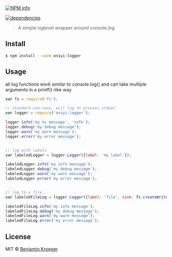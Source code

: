 [![NPM info](https://nodei.co/npm/oniyi-logger.png?downloads=true)](https://nodei.co/npm/oniyi-logger.png?downloads=true)

[![dependencies](https://david-dm.org/benkroeger/oniyi-logger.png)](https://david-dm.org/benkroeger/oniyi-logger.png)

> A simple loglevel wrapper around console.log


## Install

```sh
$ npm install --save oniyi-logger
```


## Usage

all log functions work similar to console.log() and can take multiple arguments in a printf()-like way


```js
var fs = require('fs');

// standard use-case, will log to process.stdout
var logger = require('oniyi-logger');

logger.info('my %s message', 'info');
logger.debug('my debug message');
logger.warn('my warn message');
logger.error('my error message');


// log with labels
var labeledLogger = logger.Logger({label: 'my label'});

labeledLogger.info('my info message');
labeledLogger.debug('my debug message');
labeledLogger.warn('my warn message');
labeledLogger.error('my error message');


// log to a file
var labeledFileLog = logger.Logger({label: 'file', sink: fs.createWriteStream('file.log, {flags: 'a'}')});

labeledFileLog.info('my info message');
labeledFileLog.debug('my debug message');
labeledFileLog.warn('my warn message');
labeledFileLog.error('my error message');

```


## License

MIT © [Benjamin Kroeger]()


[npm-image]: https://badge.fury.io/js/oniyi-logger.svg
[npm-url]: https://npmjs.org/package/oniyi-logger
[travis-image]: https://travis-ci.org/benkroeger/oniyi-logger.svg?branch=master
[travis-url]: https://travis-ci.org/benkroeger/oniyi-logger
[daviddm-image]: https://david-dm.org/benkroeger/oniyi-logger.svg?theme=shields.io
[daviddm-url]: https://david-dm.org/benkroeger/oniyi-logger
